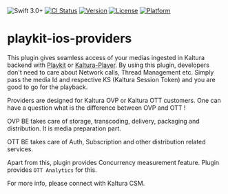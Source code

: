 ![Swift 3.0+](https://img.shields.io/badge/Swift-3.0+-orange.svg)
[![CI Status](https://github.com/kaltura/playkit-ios-providers/actions/workflows/ci.yml/badge.svg)](https://github.com/kaltura/playkit-ios-providers/actions/workflows/ci.yml)
[![Version](https://img.shields.io/cocoapods/v/PlayKitProviders.svg?style=flat)](https://cocoapods.org/pods/PlayKitProviders)
[![License](https://img.shields.io/cocoapods/l/PlayKitProviders.svg?style=flat)](https://cocoapods.org/pods/PlayKitProviders)
[![Platform](https://img.shields.io/cocoapods/p/PlayKitProviders.svg?style=flat)](https://cocoapods.org/pods/PlayKitProviders)

# playkit-ios-providers

This plugin gives seamless access of your medias ingested in Kaltura backend with [Playkit](https://github.com/kaltura/playkit-ios) or [Kaltura-Player](https://github.com/kaltura/kaltura-player-ios).
By using this plugin, developers don't need to care about Network calls, Thread Management etc. Simply pass the media Id and respective KS (Kaltura Session Token) and you are good to go for the playback.

Providers are designed for Kaltura OVP or Kaltura OTT customers. One can have a question what is the difference between OVP and OTT !
 
OVP BE takes care of storage, transcoding, delivery, packaging and distribution. It is media preparation part.

OTT BE takes care of Auth, Subscription and other distribution related services.

Apart from this, plugin provides Concurrency measurement feature. Plugin provides `OTT Analytics` for this.

For more info, please connect with Kaltura CSM.
